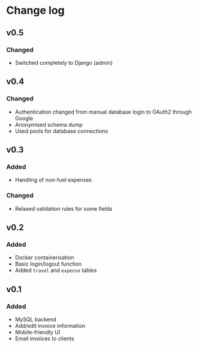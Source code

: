 # Change log

## v0.5

### Changed

- Switched completely to Django (admin)

## v0.4

### Changed

- Authentication changed from manual database login to OAuth2 through Google
- Anonymised schema dump
- Used pools for database connections

## v0.3

### Added

- Handling of non-fuel expenses

### Changed

- Relaxed validation rules for some fields

## v0.2

### Added

- Docker containerisation
- Basic login/logout function
- Added `travel` and `expense` tables

## v0.1

### Added

- MySQL backend
- Add/edit invoice information
- Mobile-friendly UI
- Email invoices to clients
